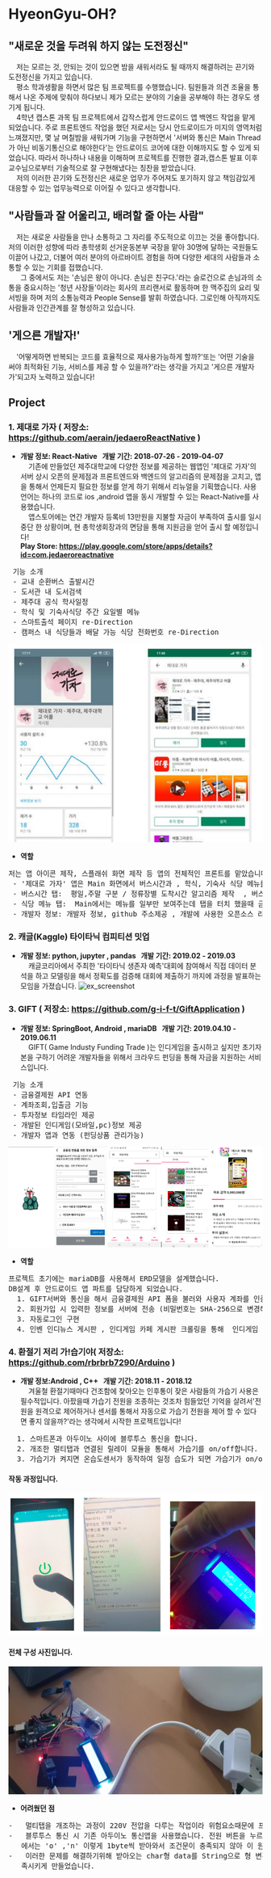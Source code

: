 # HyeonGyu-OH?

## "새로운 것을 두려워 하지 않는 도전정신"
&nbsp; &nbsp; 저는 모르는 것, 안되는 것이 있으면 밤을 새워서라도 될 때까지 해결하려는 끈기와 도전정신을 가지고 있습니다.<br>
&nbsp; &nbsp; 평소 학과생활을 하면서 많은 팀 프로젝트를 수행했습니다. 팀원들과 의견 조율을 통해서 나온 주제에 맞춰야 하다보니 제가 모르는 분야의 기술을 공부해야 하는 경우도 생기게 됩니다.<br>
&nbsp; &nbsp; 4학년 캡스톤 과목 팀 프로젝트에서 갑작스럽게 안드로이드 앱 백엔드 작업을 맡게 되었습니다. 주로 프론트엔드 작업을 했던 저로서는 당시 안드로이드가 미지의 영역처럼 느껴졌지만, 몇 날 며칠밤을 새워가며 기능을 구현하면서 '서버와 통신은 Main Thread 가 아닌 비동기통신으로 해야한다'는 안드로이드 코어에 대한 이해까지도 할 수 있게 되었습니다. 따라서 하나하나 내용을 이해하며 프로젝트를 진행한 결과,캡스톤 발표 이후 교수님으로부터 기술적으로 잘 구현해냈다는 칭찬을 받았습니다.<br>
&nbsp; &nbsp; 저의 이러한 끈기와 도전정신은 새로운 업무가 주어져도 포기하지 않고 책임감있게 대응할 수 있는 업무능력으로 이어질 수 있다고 생각합니다. 

## "사람들과 잘 어울리고, 배려할 줄 아는 사람"
&nbsp; &nbsp; 저는 새로운 사람들을 만나 소통하고 그 자리를 주도적으로 이끄는 것을 좋아합니다. 저의 이러한 성향에 따라 총학생회 선거운동본부 국장을 맡아 30명에 달하는 국원들도 이끌어 나갔고, 더불어 여러 분야의 아르바이트 경험을 하며 다양한 세대의 사람들과 소통할 수 있는 기회를 접했습니다.<br> 
&nbsp; &nbsp; 그 중에서도 저는 '손님은 왕이 아니다. 손님은 친구다.'라는 슬로건으로 손님과의 소통을 중요시하는 '청년 사장들'이라는 회사의 프리랜서로 활동하며 한 맥주집의 요리 및 서빙을 하며 저의 소통능력과 People Sense를 발휘 하였습니다. 그로인해 아직까지도 사람들과 인간관계를 잘 형성하고 있습니다.

## '게으른 개발자!'
&nbsp; &nbsp; '어떻게하면 반복되는 코드를 효율적으로 재사용가능하게 할까?'또는 '어떤 기술을 써야 최적화된 기능, 서비스를 제공 할 수 있을까?'라는 생각을 가지고 '게으른 개발자가'되고자 노력하고 있습니다!  


## Project 
### 1. 제대로 가자 ( 저장소: https://github.com/aerain/jedaeroReactNative )<br> 
- **개발 정보: React-Native &nbsp; 개발 기간: 2018-07-26 - 2019-04-07**<br>
&nbsp; &nbsp; 기존에 만들었던 제주대학교에 다양한 정보를 제공하는 웹앱인 '제대로 가자'의 서버 상시 오픈의 문제점과 프론트엔드와 백엔드의 알고리즘의 문제점을 고치고, 앱을 통해서 언제든지 필요한 정보를 얻게 하기 위해서 리뉴얼을 기획했습니다. 사용언어는 하나의 코드로 ios ,android 앱을 동시 개발할 수 있는 React-Native를 사용했습니다.<br>
&nbsp; &nbsp; 앱스토어에는 연간 개발자 등록비 13만원을 지불할 자금이 부족하여 출시를 일시중단 한 상황이며, 현 총학생회장과의 면담을 통해 지원금을 얻어 출시 할 예정입니다!<br>
**Play Store: https://play.google.com/store/apps/details?id=com.jedaeroreactnative**
<pre> 기능 소개
 - 교내 순환버스 출발시간
 - 도서관 내 도서검색
 - 제주대 공식 학사일정
 - 학식 및 기숙사식당 주간 요일별 메뉴
 - 스마트출석 페이지 re-Direction
 - 캠퍼스 내 식당들과 배달 가능 식당 전화번호 re-Direction
</pre>
![ex_screenshot](./img/jedaero.png) <br> 
- **역할**<br>
<pre>
저는 앱 아이콘 제작, 스플래쉬 화면 제작 등 앱의 전체적인 프론트를 맡았습니다. 
 - '제대로 가자' 앱은 Main 화면에서 버스시간과 , 학식, 기숙사 식당 메뉴를 제공하고있습니다.
 - 버스시간 탭:  평일,주말 구분 / 정류장별 도착시간 알고리즘 제작  , 버스 시간 실시간 refresh 구현 
 - 식당 메뉴 탭:  Main에서는 메뉴를 일부만 보여주는데 탭을 터치 했을때 금일 전체메뉴를 보여주는 뷰로 이동하는 기능 구현
 - 개발자 정보: 개발자 정보, github 주소제공 , 개발에 사용한 오픈소스 라이선스를 명시하는 뷰 생성 
</pre>

### 2. 캐글(Kaggle) 타이타닉 컴피티션 밋업<br>
- **개발 정보: python, jupyter , pandas &nbsp; 개발 기간: 2019.02 - 2019.03** <br>
&nbsp; &nbsp; 캐글코리아에서 주최한 '타이타닉 생존자 예측'대회에 참여해서 직접 데이터 분석을 하고 모델링을 해서 정확도를 검증해 대회에 제출하기 까지에 과정을 발표하는 모임을 가졌습니다.
![ex_screenshot](./img/machine_learning.png) <br>


### 3. GIFT ( 저장소: https://github.com/g-i-f-t/GiftApplication )<br>
- **개발 정보: SpringBoot, Android , mariaDB  &nbsp; 개발 기간: 2019.04.10 - 2019.06.11** <br>
&nbsp; &nbsp; GIFT( Game Industy Funding Trade )는 인디게임을 출시하고 싶지만 초기자본을 구하기 어려운 개발자들을 위해서 크라우드 펀딩을 통해 자금을 지원하는 서비스입니다.
<pre> 기능 소개
 - 금융결제원 API 연동 
 - 계좌조회,입출금 기능
 - 투자정보 타임라인 제공
 - 개발된 인디게임(모바일,pc)정보 제공
 - 개발자 앱과 연동 (펀딩상품 관리가능)
</pre>
![ex_screenshot](./img/gift.png)<br>
- **역할**<br>
<pre>
프로젝트 초기에는 mariaDB를 사용해서 ERD모델을 설계했습니다.
DB설계 후 안드로이드 앱 파트를 담당하게 되었습니다. 
  1. GIFT서버와 통신을 해서 금융결제원 API 폼을 불러와 사용자 계좌를 인증하는 기능
  2. 회원가입 시 입력한 정보를 서버에 전송 (비밀번호는 SHA-256으로 변경해서 전송)
  3. 자동로그인 구현
  4. 인벤 인디뉴스 게시판 , 인디게임 카페 게시판 크롤링을 통해  인디게임 정보제공
</pre>

### 4. 환절기 저리 가!습기야( 저장소: https://github.com/rbrbrb7290/Arduino )
- **개발 정보:Android , C++ &nbsp; 개발 기간: 2018.11 - 2018.12** <br>
&nbsp; &nbsp; 겨울철 환절기때마다 건조함에 찾아오는 인후통이 잦은 사람들의 가습기 사용은 필수적입니다. 아팠을때 가습기 전원을 조종하는 것조차 힘들었던 기억을 살려서'전원을 원격으로 제어하거나 센서를 통해서 자동으로 가습기 전원을 제어 할 수 있다면 좋지 않을까?'라는 생각에서 시작한 프로젝트입니다!<br>
<pre>
  1. 스마트폰과 아두이노 사이에 블루투스 통신을 합니다.
  2. 개조한 멀티탭과 연결된 릴레이 모듈을 통해서 가습기를 on/off합니다.
  3. 가습기가 켜지면 온습도센서가 동작하여 일정 습도가 되면 가습기가 on/off되게 됩니다.  
</pre>
#### 작동 과정입니다.
![ex_screenshot](./img/arduino.png)<br>
#### 전체 구성 사진입니다.
![ex_screenshot](./img/wide.png)<br>
- **어려웠던 점**<br>
<pre>
-   멀티탭을 개조하는 과정이 220V 전압을 다루는 작업이라 위험요소때문에 프로젝트를 중단할까 많이 고민했지만 한번 해보자해서 도전해봤습니다.
-   블루투스 통신 시 기존 아두이노 통신앱을 사용했습니다. 전원 버튼을 누르면 text로 'on'을 보내게 되는데 아두이노 
   에서는 'o' ,'n' 이렇게 1byte씩 받아와서 조건문이 충족되지 않아 이 원인을 알아내는데 시간을 많이 썼습니다.
-   이러한 문제를 해결하기위해 받아오는 char형 data를 String으로 형 변환을 시켜주고 두 글자를 합쳐서 새로운 변수에 담아 보내서 조건문을 충 
   족시키게 만들었습니다.
</pre>



